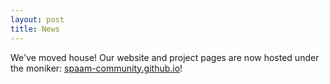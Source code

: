 ```yaml
---
layout: post
title: News
---
```


We've moved house! Our website and project pages are now hosted under the moniker: [spaam-community.github.io](https://spaam-community.github.io)!
